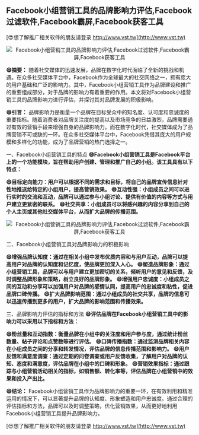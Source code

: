 ## **Facebook小组营销工具的品牌影响力评估,Facebook过滤软件,Facebook霸屏,Facebook获客工具**

[😍想了解推广相关软件的朋友请登录 http://www.vst.tw](http://www.vst.tw)

 <center><img src="https://vst.tw/MP4/tuiguang/png/5.png" alt="Facebook小组营销工具的品牌影响力评估,Facebook过滤软件,Facebook霸屏,Facebook获客工具"></center>

**😄摘要：**
随着社交媒体的迅速发展，品牌在数字化时代面临了全新的挑战和机遇。在众多社交媒体平台中，Facebook作为全球最大的社交网络之一，拥有庞大的用户基础和广泛的影响力。其中，Facebook小组营销工具作为品牌建设和推广的重要组成部分，对于品牌的影响力有着重要的作用。本文将对Facebook小组营销工具的品牌影响力进行评估，并探讨其对品牌发展的积极影响。

**😄引言：**
品牌影响力是衡量一个品牌在目标受众中的知名度、认可度和忠诚度的重要指标。随着消费者对品牌关注度的提高以及市场竞争的日益激烈，品牌需要通过有效的营销手段来增强自身的品牌影响力。而在数字化时代，社交媒体成为了品牌营销不可或缺的一环。在众多社交媒体平台中，Facebook凭借其庞大的用户规模和多样化的功能，成为了品牌营销的热门选择之一。

一、Facebook小组营销工具的特点
**😄Facebook小组营销工具是Facebook平台上的一个功能模块，旨在帮助用户创建、管理和推广自己的小组。该工具具有以下特点：**

**😄目标定向能力：用户可以根据不同的需求和目标，将自己的品牌宣传信息针对性地推送给特定的小组用户，提高营销效果。**
**😄互动性强：小组成员之间可以进行实时的交流和互动，品牌可以通过参与小组讨论、提供有价值的内容等方式与用户建立更紧密的联系。**
**😄社交共享：小组成员可以将感兴趣的内容分享到自己的个人主页或其他社交媒体平台，从而扩大品牌的传播范围。**

 <center><img src="https://vst.tw/MP4/tuiguang/png/6.png" alt="Facebook小组营销工具的品牌影响力评估,Facebook过滤软件,Facebook霸屏,Facebook获客工具"></center>

二、Facebook小组营销工具对品牌影响力的积极影响

**😄增强品牌认知度：通过在相关小组中发布优质内容和与用户互动，品牌可以提高用户对品牌的认知度和记忆度，使品牌更加深入人心。**
**😄塑造品牌形象：通过小组营销工具，品牌可以与用户建立更加密切的关系，倾听用户的意见和反馈，及时调整品牌形象和策略，树立良好的品牌形象。**
**😄增强用户忠诚度：小组成员之间的互动和分享可以加强用户对品牌的感情认同，提高用户的忠诚度和粘性，促进品牌口碑传播。**
**😄扩大品牌影响范围：通过小组成员的社交共享，品牌的信息可以迅速传播到更多的用户，扩大品牌的影响范围和传播效果。**

三、品牌影响力评估的指标和方法
**😄评估品牌在Facebook小组营销工具中的影响力可以采用以下指标和方法：**

**😄粉丝量和互动指数：衡量品牌在小组中的关注度和用户参与度，通过统计粉丝数量、帖子评论和点赞数等进行评估。**
**😄口碑传播指数：通过监测品牌相关内容在小组成员之间的分享和转发情况，评估品牌的信息传播范围和影响力。**
**😄用户反馈和满意度调查：通过定期的问卷调查或用户反馈收集，了解用户对品牌的认知、态度和满意度，评估品牌在小组中的口碑和形象。**
**😄营销效果指标：通过跟踪与小组营销活动相关的指标，如销售额、转化率等，评估品牌在小组营销中的效果和投入产出比。**

**😄结论：**
Facebook小组营销工具作为品牌影响力的重要一环，在有效利用和精准运用的情况下，可以显著提升品牌的认知度、形象塑造和用户忠诚度。通过合理的评估指标和方法，品牌可以及时调整策略，优化营销效果，从而更好地利用Facebook小组营销工具提升品牌影响力。

[😍想了解推广相关软件的朋友请登录 http://www.vst.tw](http://www.vst.tw)



